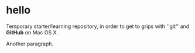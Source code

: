 # hello

Temporary starter/learning repository, in order to get to grips
with ''git'' and **GitHub** on Mac OS X.

Another paragraph.
